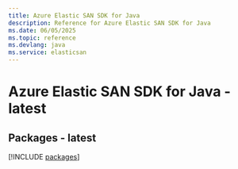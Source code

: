 ```yaml
---
title: Azure Elastic SAN SDK for Java
description: Reference for Azure Elastic SAN SDK for Java
ms.date: 06/05/2025
ms.topic: reference
ms.devlang: java
ms.service: elasticsan
---
```

# Azure Elastic SAN SDK for Java - latest
## Packages - latest
[!INCLUDE [packages](elastic-san-index.md)]